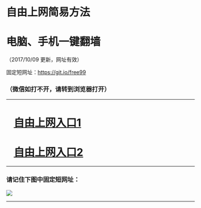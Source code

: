 ﻿# 自由上网简易方法

# 电脑、手机一键翻墙

（2017/10/09 更新，网址有效）

固定短网址：https://git.io/free99

### （微信如打不开，请转到浏览器打开）


***





# &nbsp;&nbsp; <a href="http://ft225468303.fwq-tz-1001.info/fwqtz01.html?t=10090015048 " target="_blank">自由上网入口1</a>
# &nbsp;&nbsp; <a href="http://ft2061418062.fwq-tz-1002.info/fwqtz02.html?t=10090016420 " target="_blank">自由上网入口2</a>
***

### 请记住下图中固定短网址：

<img src="https://s3-us-west-2.amazonaws.com/fwq-1001/yjfq-20170905okok.png" /> 


***

